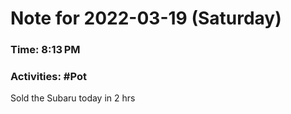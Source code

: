 # Note for 2022-03-19 (Saturday)
### Time: 8:13 PM
### Activities: #Pot

Sold the Subaru today in 2 hrs
